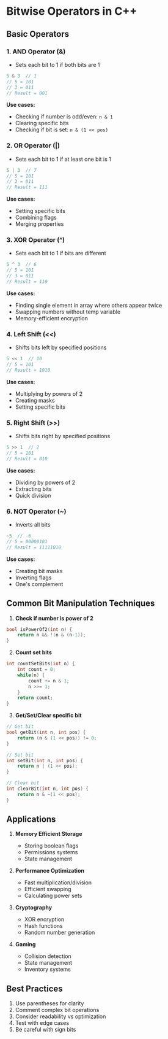# Bitwise Operators in C++

## Basic Operators

### 1. AND Operator (&)

- Sets each bit to 1 if both bits are 1

```cpp
5 & 3  // 1
// 5 = 101
// 3 = 011
// Result = 001
```

**Use cases:**

- Checking if number is odd/even: `n & 1`
- Clearing specific bits
- Checking if bit is set: `n & (1 << pos)`

### 2. OR Operator (|)

- Sets each bit to 1 if at least one bit is 1

```cpp
5 | 3  // 7
// 5 = 101
// 3 = 011
// Result = 111
```

**Use cases:**

- Setting specific bits
- Combining flags
- Merging properties

### 3. XOR Operator (^)

- Sets each bit to 1 if bits are different

```cpp
5 ^ 3  // 6
// 5 = 101
// 3 = 011
// Result = 110
```

**Use cases:**

- Finding single element in array where others appear twice
- Swapping numbers without temp variable
- Memory-efficient encryption

### 4. Left Shift (<<)

- Shifts bits left by specified positions

```cpp
5 << 1  // 10
// 5 = 101
// Result = 1010
```

**Use cases:**

- Multiplying by powers of 2
- Creating masks
- Setting specific bits

### 5. Right Shift (>>)

- Shifts bits right by specified positions

```cpp
5 >> 1  // 2
// 5 = 101
// Result = 010
```

**Use cases:**

- Dividing by powers of 2
- Extracting bits
- Quick division

### 6. NOT Operator (~)

- Inverts all bits

```cpp
~5  // -6
// 5 = 00000101
// Result = 11111010
```

**Use cases:**

- Creating bit masks
- Inverting flags
- One's complement

## Common Bit Manipulation Techniques

1. **Check if number is power of 2**

```cpp
bool isPowerOf2(int n) {
    return n && !(n & (n-1));
}
```

2. **Count set bits**

```cpp
int countSetBits(int n) {
    int count = 0;
    while(n) {
        count += n & 1;
        n >>= 1;
    }
    return count;
}
```

3. **Get/Set/Clear specific bit**

```cpp
// Get bit
bool getBit(int n, int pos) {
    return (n & (1 << pos)) != 0;
}

// Set bit
int setBit(int n, int pos) {
    return n | (1 << pos);
}

// Clear bit
int clearBit(int n, int pos) {
    return n & ~(1 << pos);
}
```

## Applications

1. **Memory Efficient Storage**

   - Storing boolean flags
   - Permissions systems
   - State management

2. **Performance Optimization**

   - Fast multiplication/division
   - Efficient swapping
   - Calculating power sets

3. **Cryptography**

   - XOR encryption
   - Hash functions
   - Random number generation

4. **Gaming**
   - Collision detection
   - State management
   - Inventory systems

## Best Practices

1. Use parentheses for clarity
2. Comment complex bit operations
3. Consider readability vs optimization
4. Test with edge cases
5. Be careful with sign bits
